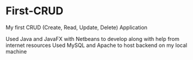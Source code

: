 # First-CRUD
My first CRUD (Create, Read, Update, Delete) Application

Used Java and JavaFX with Netbeans to develop along with help from internet resources
Used MySQL and Apache to host backend on my local machine

